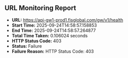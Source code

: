 ## URL Monitoring Report

- **URL:** https://api-gw1-prod1.fisglobal.com/gw/v1/health
- **Start Time:** 2025-09-24T14:58:57.158853
- **End Time:** 2025-09-24T14:58:57.264877
- **Total Time Taken:** 0.106024 seconds
- **HTTP Status Code:** 403
- **Status:** Failure
- **Failure Reason:** HTTP Status Code: 403
